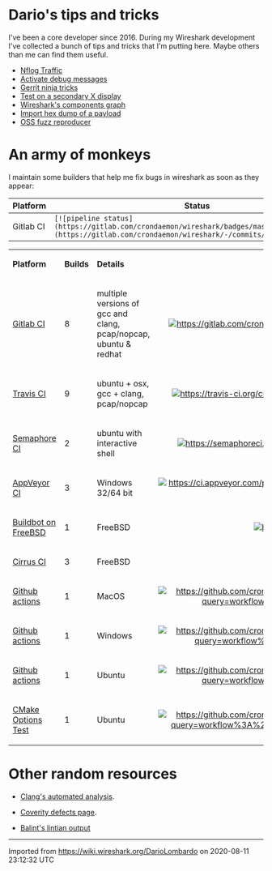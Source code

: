 # Dario's tips and tricks

I've been a core developer since 2016. During my Wireshark development I've collected a bunch of tips and tricks that I'm putting here. Maybe others than me can find them useful.

  - [Nflog Traffic](/dario/nflog-traffic)
  - [Activate debug messages](/dario/debug-messages)
  - [Gerrit ninja tricks](/dario/gerrit)
  - [Test on a secondary X display](/dario/secondary-x-display)
  - [Wireshark's components graph](/dario/graphviz)
  - [Import hex dump of a payload](/dario/import_payload)
  - [OSS fuzz reproducer](/dario/oss-fuzz)

# An army of monkeys

I maintain some builders that help me fix bugs in wireshark as soon as they appear:

| Platform | Status |
|----------|--------|
| Gitlab CI | `[![pipeline status](https://gitlab.com/crondaemon/wireshark/badges/master/pipeline.svg)](https://gitlab.com/crondaemon/wireshark/-/commits/master)` |

<div>

<table>
<tbody>
<tr class="odd">
<td><p><strong>Platform</strong></p></td>
<td><p><strong>Builds</strong></p></td>
<td><p><strong>Details</strong></p></td>
<td style="text-align: right;"><p><strong>Status</strong></p></td>
</tr>
<tr class="even">
<td><p><a href="https://gitlab.com/crondaemon/wireshark/pipelines" class="https">Gitlab CI</a></p></td>
<td><p>8</p></td>
<td><p>multiple versions of gcc and clang, pcap/nopcap, ubuntu &amp; redhat</p></td>
<td style="text-align: right;"><p><a href="https://gitlab.com/crondaemon/wireshark/pipelines" class="https"><img src="https://gitlab.com/crondaemon/wireshark/badges/master/pipeline.svg" title="https://gitlab.com/crondaemon/wireshark/pipelines" class="external_image" alt="https://gitlab.com/crondaemon/wireshark/pipelines" /></a></p></td>
</tr>
<tr class="odd">
<td><p><a href="https://travis-ci.org/crondaemon/wireshark/builds" class="https">Travis CI</a></p></td>
<td><p>9</p></td>
<td><p>ubuntu + osx, gcc + clang, pcap/nopcap</p></td>
<td style="text-align: right;"><p><a href="https://travis-ci.org/crondaemon/wireshark/builds" class="https"><img src="https://api.travis-ci.org/crondaemon/wireshark.svg?branch=master" title="https://travis-ci.org/crondaemon/wireshark/builds" class="external_image" alt="https://travis-ci.org/crondaemon/wireshark/builds" /></a></p></td>
</tr>
<tr class="even">
<td><p><a href="https://semaphoreci.com/crondaemon/wireshark" class="https">Semaphore CI</a></p></td>
<td><p>2</p></td>
<td><p>ubuntu with interactive shell</p></td>
<td style="text-align: right;"><p><a href="https://semaphoreci.com/crondaemon/wireshark" class="https"><img src="https://semaphoreci.com/api/v1/crondaemon/wireshark/branches/master/badge.svg" title="https://semaphoreci.com/crondaemon/wireshark" class="external_image" alt="https://semaphoreci.com/crondaemon/wireshark" /></a></p></td>
</tr>
<tr class="odd">
<td><p><a href="https://ci.appveyor.com/project/crondaemon/wireshark/" class="https">AppVeyor CI</a></p></td>
<td><p>3</p></td>
<td><p>Windows 32/64 bit</p></td>
<td style="text-align: right;"><p><a href="https://ci.appveyor.com/project/crondaemon/wireshark/" class="https"><img src="https://ci.appveyor.com/api/projects/status/00oc33lud6bq3x5f?svg=true" title="https://ci.appveyor.com/project/crondaemon/wireshark/" class="external_image" alt="https://ci.appveyor.com/project/crondaemon/wireshark/" /></a></p></td>
</tr>
<tr class="even">
<td><p><a href="http://139.178.84.177:8010/" class="http">Buildbot on FreeBSD</a></p></td>
<td><p>1</p></td>
<td><p>FreeBSD</p></td>
<td style="text-align: right;"><p><a href="http://139.178.84.177:8010" class="http"><img src="http://139.178.84.177:8010/badges/runtests.svg" title="http://139.178.84.177:8010" class="external_image" alt="http://139.178.84.177:8010" /></a></p></td>
</tr>
<tr class="odd">
<td><p><a href="https://cirrus-ci.com" class="https">Cirrus CI</a></p></td>
<td><p>3</p></td>
<td><p>FreeBSD</p></td>
<td style="text-align: right;"><p><a href="https://cirrus-ci.com/" class="https"><img src="https://api.cirrus-ci.com/github/crondaemon/wireshark.svg" title="https://cirrus-ci.com/" class="external_image" alt="https://cirrus-ci.com/" /></a></p></td>
</tr>
<tr class="even">
<td><p><a href="https://github.com/crondaemon/wireshark/actions?query=workflow%3A%22Build+MacOS%22" class="https">Github actions</a></p></td>
<td><p>1</p></td>
<td><p>MacOS</p></td>
<td style="text-align: right;"><p><a href="https://github.com/crondaemon/wireshark/actions?query=workflow%3A%22Build+MacOS%22" class="https"><img src="https://github.com/crondaemon/wireshark/workflows/Build%20MacOS/badge.svg" title="https://github.com/crondaemon/wireshark/actions?query=workflow%3A%22Build+MacOS%22" class="external_image" alt="https://github.com/crondaemon/wireshark/actions?query=workflow%3A%22Build+MacOS%22" /></a></p></td>
</tr>
<tr class="odd">
<td><p><a href="https://github.com/crondaemon/wireshark/actions?query=workflow%3A%22Build+Windows%22" class="https">Github actions</a></p></td>
<td><p>1</p></td>
<td><p>Windows</p></td>
<td style="text-align: right;"><p><a href="https://github.com/crondaemon/wireshark/actions?query=workflow%3A%22Build+Windows%22" class="https"><img src="https://github.com/crondaemon/wireshark/workflows/Build%20Windows/badge.svg" title="https://github.com/crondaemon/wireshark/actions?query=workflow%3A%22Build+Windows%22" class="external_image" alt="https://github.com/crondaemon/wireshark/actions?query=workflow%3A%22Build+Windows%22" /></a></p></td>
</tr>
<tr class="even">
<td><p><a href="https://github.com/crondaemon/wireshark/actions?query=workflow%3A%22Build+Ubuntu%22" class="https">Github actions</a></p></td>
<td><p>1</p></td>
<td><p>Ubuntu</p></td>
<td style="text-align: right;"><p><a href="https://github.com/crondaemon/wireshark/actions?query=workflow%3A%22Build+Ubuntu%22" class="https"><img src="https://github.com/crondaemon/wireshark/workflows/Build%20Ubuntu/badge.svg" title="https://github.com/crondaemon/wireshark/actions?query=workflow%3A%22Build+Ubuntu%22" class="external_image" alt="https://github.com/crondaemon/wireshark/actions?query=workflow%3A%22Build+Ubuntu%22" /></a></p></td>
</tr>
<tr class="odd">
<td><p><a href="https://github.com/crondaemon/wireshark/actions?query=workflow%3A%22CMake+Options+Test%22" class="https">CMake Options Test</a></p></td>
<td><p>1</p></td>
<td><p>Ubuntu</p></td>
<td style="text-align: right;"><p><a href="https://github.com/crondaemon/wireshark/actions?query=workflow%3A%22CMake+Options+Test%22" class="https"><img src="https://github.com/crondaemon/wireshark/workflows/CMake%20Options%20Test/badge.svg" title="https://github.com/crondaemon/wireshark/actions?query=workflow%3A%22CMake+Options+Test%22" class="external_image" alt="https://github.com/crondaemon/wireshark/actions?query=workflow%3A%22CMake+Options+Test%22" /></a></p></td>
</tr>
</tbody>
</table>

</div>

# Other random resources

  - [Clang's automated analysis](https://www.wireshark.org/download/automated/analysis/).

  - [Coverity defects page](https://scan.coverity.com/projects/wireshark/view_defects).

  - [Balint's lintian output](https://lintian.debian.org/maintainer/rbalint@ubuntu.com.html)

---

Imported from https://wiki.wireshark.org/DarioLombardo on 2020-08-11 23:12:32 UTC
